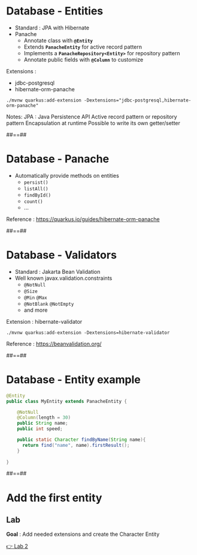 <!-- .slide: class="with-code" -->
# Database - Entities

- Standard : JPA with Hibernate 
- Panache
  - Annotate class with **```@Entity```**
  - Extends **```PanacheEntity```** for active record pattern
  - Implements a **```PanacheRepository<Entity>```** for repository pattern
  - Annotate public fields with **```@Column```** to customize

Extensions :
- jdbc-postgresql
- hibernate-orm-panache
```shell
./mvnw quarkus:add-extension -Dextensions="jdbc-postgresql,hibernate-orm-panache"
```

Notes:
JPA : Java Persistence API
Active record pattern or repository pattern
Encapsulation at runtime
Possible to write its own getter/setter

##==##
<!-- .slide: class="with-code" -->
# Database - Panache

- Automatically provide methods on entities
  - ```persist()```
  - ```listAll()```
  - ```findById()```
  - ```count()```
  - ...

Reference : https://quarkus.io/guides/hibernate-orm-panache
<!-- .element: class="credits" -->

##==##
<!-- .slide: class="with-code" -->
# Database - Validators
- Standard : Jakarta Bean Validation
- Well known javax.validation.constraints
  - ```@NotNull```
  - ```@Size```
  - ```@Min``` ```@Max```
  - ```@NotBlank``` ```@NotEmpty```
  - and more

Extension : hibernate-validator
```shell
./mvnw quarkus:add-extension -Dextensions=hibernate-validator
```

Reference : https://beanvalidation.org/
<!-- .element: class="credits" -->

##==##
<!-- .slide: class="with-code" -->
# Database - Entity example

```java
@Entity
public class MyEntity extends PanacheEntity {

    @NotNull
    @Column(length = 30)
    public String name;
    public int speed;

    public static Character findByName(String name){
      return find("name", name).firstResult();
    }
    
}
```


##==##
<!-- .slide: class="exercice" -->
# Add the first entity
## Lab

**Goal** : Add needed extensions and create the Character Entity

[👉 Lab 2](https://github.com/sfeir-open-source/sfeir-school-quarkus/blob/speaker/steps/01.06-database/README.md)
